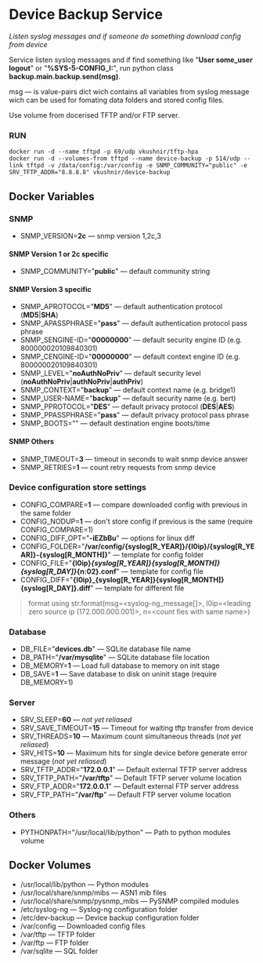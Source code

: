 # Device Backup Service
*Listen syslog messages and if someone do something download config from device*

Service listen syslog messages and if find something like "**User some_user logout**" or "**%SYS-5-CONFIG_I:**", run python class **backup.main.backup.send(msg)**.

msg &mdash; is value-pairs dict wich contains all variables from syslog message wich can be used for fomating data folders and stored config files.

Use volume from docerised TFTP and/or FTP server.

### RUN
    docker run -d --name tftpd -p 69/udp vkushnir/tftp-hpa
    docker run -d --volumes-from tftpd --name device-backup -p 514/udp --link tftpd -v /data/config:/var/config -e SNMP_COMMUNITY="public" -e SRV_TFTP_ADDR="8.8.8.8" vkushnir/device-backup
    
## Docker Variables

### SNMP
- SNMP_VERSION=**2c** &mdash; snmp version 1,2c,3

#### SNMP Version 1 or 2c specific
- SNMP_COMMUNITY="**public**" &mdash; default community string

#### SNMP Version 3 specific
- SNMP_APROTOCOL="**MD5**" &mdash; default authentication protocol (**MD5**|**SHA**)
- SNMP_APASSPHRASE="**pass**" &mdash; default authentication protocol pass phrase
- SNMP_SENGINE-ID="**00000000**" &mdash; default security engine ID (e.g. 800000020109840301)
- SNMP_CENGINE-ID="**00000000**" &mdash; default context engine ID (e.g. 800000020109840301)
- SNMP_LEVEL="**noAuthNoPriv**" &mdash; default security level (**noAuthNoPriv**|**authNoPriv**|**authPriv**)
- SNMP_CONTEXT="**backup**" &mdash; default context name (e.g. bridge1)
- SNMP_USER-NAME="**backup**" &mdash; default security name (e.g. bert)
- SNMP_PPROTOCOL="**DES**" &mdash; default privacy protocol (**DES**|**AES**)
- SNMP_PPASSPHRASE="**pass**" &mdash; default privacy protocol pass phrase
- SNMP_BOOTS="" &mdash; default destination engine boots/time

#### SNMP Others
- SNMP_TIMEOUT=**3** &mdash; timeout in seconds to wait snmp device answer
- SNMP_RETRIES=**1** &mdash; count retry requests from snmp device

### Device configuration store settings
- CONFIG_COMPARE=**1** &mdash; compare downloaded config with previous in the same folder
- CONFIG_NODUP=**1** &mdash; don't store config if previous is the same (require CONFIG_COMPARE=1)
- CONFIG_DIFF_OPT="**-iEZbBu**" &mdash; options for linux diff
- CONFIG_FOLDER="**/var/config/{syslog[R_YEAR]}/{l0ip}/{syslog[R_YEAR]}-{syslog[R_MONTH]}**" &mdash; template for config folder
- CONFIG_FILE="**{l0ip}_{syslog[R_YEAR]}{syslog[R_MONTH]}{syslog[R_DAY]}_{n:02}.conf**" &mdash; template for config file
- CONFIG_DIFF="**{l0ip}_{syslog[R_YEAR]}{syslog[R_MONTH]}{syslog[R_DAY]}.diff**" &mdash; template for different file
> format using str.format(msg=&lt;syslog-ng_message[]&gt;, l0ip=&lt;leading zero source ip (172.000.000.001)&gt;, n=&lt;count fies with same name&gt;)

### Database
- DB_FILE="**devices.db**" &mdash; SQLite database file name
- DB_PATH="**/var/mysqlite**" &mdash; SQLite database file location
- DB_MEMORY=**1** &mdash; Load full database to memory on init stage
- DB_SAVE=**1** &mdash; Save database to disk on uninit stage (require DB_MEMORY=1)

### Server
- SRV_SLEEP=**60** &mdash; *not yet reliased*
- SRV_SAVE_TIMEOUT=**15** &mdash; Timeout for waiting tftp transfer from device
- SRV_THREADS=**10** &mdash; Maximum count simultaneous threads (*not yet reliased*)
- SRV_HITS=**10** &mdash; Maximum hits for single device before generate error message (*not yet reliased*)
- SRV_TFTP_ADDR="**172.0.0.1**" &mdash; Default external TFTP server address
- SRV_TFTP_PATH="**/var/tftp**" &mdash; Default TFTP server volume location
- SRV_FTP_ADDR="**172.0.0.1**" &mdash; Default external FTP server address
- SRV_FTP_PATH="**/var/ftp**" &mdash; Default FTP server volume location

### Others
- PYTHONPATH="/usr/local/lib/python" &mdash; Path to python modules volume

## Docker Volumes
- /usr/local/lib/python &mdash; Python modules
- /usr/local/share/snmp/mibs &mdash; ASN1 mib files
- /usr/local/share/snmp/pysnmp_mibs &mdash; PySNMP compiled modules 
- /etc/syslog-ng &mdash; Syslog-ng configuration folder
- /etc/dev-backup &mdash; Device backup configuration folder
- /var/config &mdash; Downloaded config files
- /var/tftp &mdash; TFTP folder
- /var/ftp &mdash; FTP folder
- /var/sqlite &mdash; SQL folder
